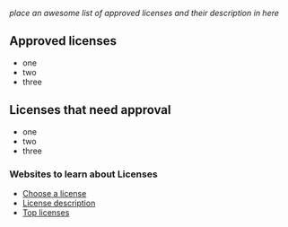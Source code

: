 _place an awesome list of approved licenses and their description in here_

## Approved licenses

- one
- two
- three

## Licenses that need approval

- one
- two
- three

### Websites to learn about Licenses
- [Choose a license](https://choosealicense.com/)
- [License description](https://opensource.org/licenses/)
- [Top licenses](https://www.blackducksoftware.com/top-open-source-licenses)
